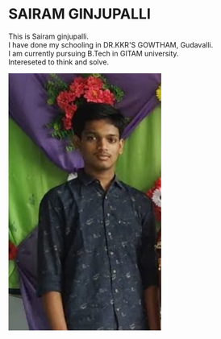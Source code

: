 # SAIRAM GINJUPALLI
This is Sairam ginjupalli.  
I have done my schooling in DR.KKR'S GOWTHAM, Gudavalli.  
I am currently pursuing B.Tech in GITAM university.  
Intereseted to think and solve.   

![sairam](sairam.jpeg)
